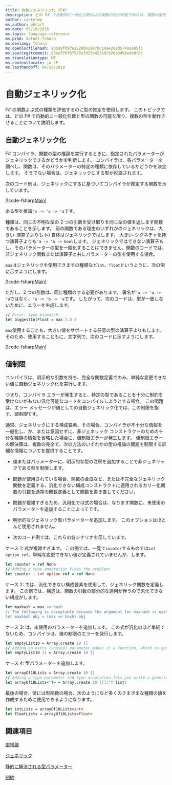 ```yaml
---
title: 自動ジェネリック化 (F#)
description: どの F# で自動的に一般化引数および関数の型が可能であれば、複数の型を操作できるように説明します。
author: cartermp
ms.author: phcart
ms.date: 05/16/2016
ms.topic: language-reference
ms.prod: dotnet-fsharp
ms.devlang: fsharp
ms.openlocfilehash: 9b599fd9fe1220b41987bc14a420ed5740aa05f5
ms.sourcegitcommit: 03ee570f6f528a7d23a4221dcb26a9498edbdf8c
ms.translationtype: MT
ms.contentlocale: ja-JP
ms.lasthandoff: 04/28/2018
---
```

# <a name="automatic-generalization"></a>自動ジェネリック化

F# の関数よぶ式の種類を評価するのに型の推定を使用します。 このトピックでは、どの F# で自動的に一般化引数と型の関数の可能な限り、複数の型を動作させることについて説明します。


## <a name="automatic-generalization"></a>自動ジェネリック化
F# コンパイラ、関数の型の推論を実行するときに、指定されたパラメーターがジェネリックできるかどうかを判断します。 コンパイラは、各パラメーターを調べし、関数は、そのパラメーターの特定の種類に依存しているかどうかを決定します。 そうでない場合は、ジェネリックにする型が推論されます。

次のコード例は、ジェネリックにするに基づいてコンパイラが推定する関数を示しています。

[!code-fsharp[Main](../../../../samples/snippets/fsharp/lang-ref-3/snippet101.fs)]

ある型を推論`'a -> 'a -> 'a`です。

種類は、同じの不明な型の 2 つの引数を受け取りを同じ型の値を返します関数であることを示します。 前の関数である理由のいずれかのジェネリックは、大きい-演算子よりも (`>`) 自体はジェネリックではします。 大きい-シグネチャを持つ演算子よりも`'a -> 'a -> bool`します。 ジェネリックではできない演算子もし、そのパラメーターの型を一般化することはできません、関数のコードでは、非ジェネリック関数または演算子と共にパラメーターの型を使用する場合。

`max`はジェネリックを使用できますの種類など`int`、`float`というように、次の例に示すようにします。

[!code-fsharp[Main](../../../../samples/snippets/fsharp/lang-ref-3/snippet102.fs)]

ただし、2 つの引数は、同じ種類のする必要があります。 署名が`'a -> 'a -> 'a`ではなく、`'a -> 'b -> 'a`です。 したがって、次のコードは、型が一致しないために、エラーを生成します。

```fsharp
// Error: type mismatch.
let biggestIntFloat = max 2.0 3
```

`max`使用することも、大きい値をサポートする任意の型の演算子よりもします。 そのため、使用することもに、文字列で、次のコードに示すようにします。

[!code-fsharp[Main](../../../../samples/snippets/fsharp/lang-ref-3/snippet104.fs)]
    
## <a name="value-restriction"></a>値制限
コンパイラは、明示的な引数を持ち、完全な関数定義でのみ、単純な変更できない値に自動ジェネリック化を実行します。

つまり、コンパイラ エラーが発生すると、特定の型であることを十分に制約を受けないがもない汎化可能なコードをコンパイルしようとする場合。 この問題は、エラー メッセージが値としての自動ジェネリック化では、この制限を指す、*値制限*です。

通常、ジェネリックにする構成要素、その場合、コンパイラが不十分な情報を一般化し、か、または意図せずに、非ジェネリック コンストラクトのための十分な種類の情報を省略した場合に、値制限エラーが発生します。 値制限エラーの解決策は、複数の完全で、次の方法のいずれかの型の推論の問題を制限する詳細な情報についてを提供することです。


- 値またはパラメーターに、明示的な型の注釈を追加することで非ジェネリックである型を制限します。

- 問題が使用されている場合、関数の合成など、または不完全なジェネリック関数を定義する、汎化できない構成コンストラクトに適用されるカリー化関数の引数を通常の関数定義として関数を書き直してください。

- 問題が複雑すぎるため、汎用化では式の場合は、なります関数に、未使用のパラメーターを追加することによってです。

- 明示的なジェネリック型パラメーターを追加します。 このオプションはほとんど使用されません。

- 次のコード例では、これらの各シナリオを示しています。

ケース 1: 式が複雑すぎます。 この例では、一覧で`counter`するものでは`int option ref`、単純な変更できない値が定義されていませんが、します。

```fsharp
let counter = ref None
// Adding a type annotation fixes the problem:
let counter : int option ref = ref None
```

ケース 2: では、汎化できない構成要素を使用して、ジェネリック関数を定義します。 この例では、構造は、関数の引数の部分的な適用が伴うので汎化できない構成がします。

```fsharp
let maxhash = max << hash
// The following is acceptable because the argument for maxhash is explicit:
let maxhash obj = (max << hash) obj
```

ケース 3: は、未使用のパラメーターを追加します。 この式が汎化のほど単純でないため、コンパイラは、値の制限のエラーを発行します。

```fsharp
let emptyList10 = Array.create 10 []
// Adding an extra (unused) parameter makes it a function, which is generalizable.
let emptyList10 () = Array.create 10 []
```

ケース 4: 型パラメーターを追加します。

```fsharp
let arrayOf10Lists = Array.create 10 []
// Adding a type parameter and type annotation lets you write a generic value.
let arrayOf10Lists<'T> = Array.create 10 ([]:'T list)
```

最後の場合、値には型関数の場合、次のようになど多くのさまざまな種類の値を作成するために使用できるようになります。

```fsharp
let intLists = arrayOf10Lists<int>
let floatLists = arrayOf10Lists<float>
```

## <a name="see-also"></a>関連項目
[型推論](../type-inference.md)

[ジェネリック](index.md)

[静的に解決される型パラメーター](statically-resolved-type-parameters.md)

[制約](constraints.md)

